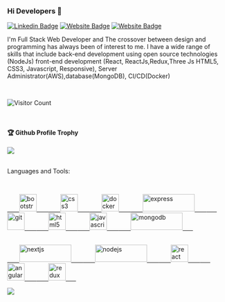 ### Hi Developers 👋

<!-- [![YouTube Badge](https://img.shields.io/badge/YouTube-DeveloperFunnel-red)](https://www.youtube.com/developerfunnel) -->
[![Linkedin Badge](https://img.shields.io/badge/-Krushank-blue?style=flat-square&logo=Linkedin&logoColor=white&link=https://www.linkedin.com/in/Krushank--01629954/)](https://www.linkedin.com/in/krushank-patel-24b825252)
[![Website Badge](https://img.shields.io/badge/WebSite-Krushank-green)](https://www.akash)
[![Website Badge](https://img.shields.io/badge/StackOverflow-Krushank-yellow)](https://stackoverflow.com/users/21152402/krushank-patel)

I'm
Full Stack Web Developer and
The crossover between design and programming has always been of interest to me. I have a wide range of skills that include back-end development using open source technologies (NodeJs) front-end development (React, ReactJs,Redux,Three Js HTML5, CSS3, Javascript, Responsive), Server Administrator(AWS),database(MongoDB), CI/CD(Docker)

<div height="40">&nbsp;</div>

![Visitor Count](https://profile-counter.glitch.me/aakashdeveloper/count.svg)
<div height="40">&nbsp;</div>

<div>
  <h4>🏆 Github Profile Trophy</h4>
  <a href="https://github.com/ryo-ma/github-profile-trophy">
    <img src="https://github-profile-trophy.vercel.app/?username=aakashdeveloper&column=7"/>
  </a>
</div>
<div height="40">&nbsp;</div>

Languages and Tools: 

<div height="40">&nbsp;</div>

<a href="https://getbootstrap.com" target="_blank" rel="noreferrer">&nbsp;&nbsp;&nbsp;&nbsp;&nbsp;&nbsp;
        <img src="https://avatars.githubusercontent.com/u/2918581?s=280&v=4" alt="bootstrap" width="40" height="40" />&nbsp;&nbsp;&nbsp;&nbsp;&nbsp;&nbsp;
    </a>
    <a href="https://www.w3schools.com/css/" target="_blank" rel="noreferrer">&nbsp;&nbsp;&nbsp;&nbsp;&nbsp;&nbsp;
        <img src="https://w7.pngwing.com/pngs/4/808/png-transparent-css3-css3-logo-logo-language-programming-language-css-3d-icon-thumbnail.png" alt="css3" width="40" height="40" />&nbsp;&nbsp;&nbsp;&nbsp;&nbsp;&nbsp;
    </a>
    <a href="https://www.docker.com/" target="_blank" rel="noreferrer">&nbsp;&nbsp;&nbsp;&nbsp;&nbsp;&nbsp;
        <img src="https://i.pinimg.com/originals/5c/bb/a7/5cbba74b40ec0c0ce77b3db3ec1a5e05.png" alt="docker" width="40" height="40" />&nbsp;&nbsp;&nbsp;&nbsp;&nbsp;&nbsp;
    </a>
    <a href="https://expressjs.com" target="_blank" rel="noreferrer">&nbsp;&nbsp;&nbsp;&nbsp;&nbsp;&nbsp;
        <img src="https://vegibit.com/wp-content/uploads/2018/05/expressjs.png" alt="express" width="120" height="40" />&nbsp;&nbsp;&nbsp;&nbsp;&nbsp;&nbsp;
    </a>
    <a href="https://git-scm.com/" target="_blank" rel="noreferrer">&nbsp;&nbsp;&nbsp;&nbsp;&nbsp;&nbsp;
        <img src="https://git-scm.com/images/logos/downloads/Git-Icon-1788C.png" alt="git" width="40" height="40" />&nbsp;&nbsp;&nbsp;&nbsp;&nbsp;&nbsp;
    </a>
    <a href="https://www.w3.org/html/" target="_blank" rel="noreferrer">&nbsp;&nbsp;&nbsp;&nbsp;&nbsp;&nbsp;
        <img src="https://cdn.cdnlogo.com/logos/h/84/html.svg" alt="html5" width="40" height="40" />&nbsp;&nbsp;&nbsp;&nbsp;&nbsp;&nbsp;
    </a>
    <a href="https://developer.mozilla.org/en-US/docs/Web/JavaScript" target="_blank" rel="noreferrer">&nbsp;&nbsp;&nbsp;&nbsp;&nbsp;&nbsp;
        <img src="https://ih1.redbubble.net/image.316760221.5828/st,small,507x507-pad,600x600,f8f8f8.u1.jpg" alt="javascript" width="40" height="40" />&nbsp;&nbsp;&nbsp;&nbsp;&nbsp;&nbsp;
    </a>
    <a href="https://www.mongodb.com/" target="_blank" rel="noreferrer">&nbsp;&nbsp;&nbsp;&nbsp;&nbsp;&nbsp;
        <img src="https://upload.wikimedia.org/wikipedia/commons/thumb/9/93/MongoDB_Logo.svg/2560px-MongoDB_Logo.svg.png" alt="mongodb" width="120" height="40" />&nbsp;&nbsp;&nbsp;&nbsp;&nbsp;&nbsp;
    </a>
 <div height="40">&nbsp;</div>
    <a href="https://nextjs.org/" target="_blank" rel="noreferrer">&nbsp;&nbsp;&nbsp;&nbsp;&nbsp;&nbsp;
        <img src="https://cdn.worldvectorlogo.com/logos/nextjs-2.svg" alt="nextjs" width="120" height="40" />&nbsp;&nbsp;&nbsp;&nbsp;&nbsp;&nbsp;
    </a>
    <a href="https://nodejs.org" target="_blank" rel="noreferrer">&nbsp;&nbsp;&nbsp;&nbsp;&nbsp;&nbsp;
        <img src="https://upload.wikimedia.org/wikipedia/commons/thumb/d/d9/Node.js_logo.svg/2560px-Node.js_logo.svg.png" alt="nodejs" width="120" height="40" />&nbsp;&nbsp;&nbsp;&nbsp;&nbsp;&nbsp;
    </a>
    <a href="https://reactjs.org/" target="_blank" rel="noreferrer">&nbsp;&nbsp;&nbsp;&nbsp;&nbsp;&nbsp;
        <img src="https://upload.wikimedia.org/wikipedia/commons/thumb/a/a7/React-icon.svg/2300px-React-icon.svg.png" alt="react" width="40" height="40" />&nbsp;&nbsp;&nbsp;&nbsp;&nbsp;&nbsp;
    </a>
    <a href="https://reactjs.org/" target="_blank" rel="noreferrer">&nbsp;&nbsp;&nbsp;&nbsp;&nbsp;&nbsp;
        <img src="https://www.vectorlogo.zone/logos/angular/angular-icon.svg" alt="angular" width="40" height="40" />&nbsp;&nbsp;&nbsp;&nbsp;&nbsp;&nbsp;
    </a>
    <a href="https://redux.js.org" target="_blank" rel="noreferrer">&nbsp;&nbsp;&nbsp;&nbsp;&nbsp;&nbsp;
        <img src="https://encrypted-tbn0.gstatic.com/images?q=tbn:ANd9GcTYq35wIe6UgRB_eZ-p84XKMippCgl0KobVGA&usqp=CAU" alt="redux" width="40" height="40" />&nbsp;&nbsp;&nbsp;&nbsp;&nbsp;&nbsp;
    </a>
    
![](https://activity-graph.herokuapp.com/graph?username=aakashdeveloper&theme=react-dark&area=true)
<!--
**Aakashdeveloper/Aakashdeveloper** is a ✨ _special_ ✨ repository because its `README.md` (this file) appears on your GitHub profile.

Here are some ideas to get you started:

- 🔭 I’m currently working on ...
- 🌱 I’m currently learning ...
- 👯 I’m looking to collaborate on ...
- 🤔 I’m looking for help with ...
- 💬 Ask me about ...
- 📫 How to reach me: ...
- 😄 Pronouns: ...
- ⚡ Fun fact: .....

-->
